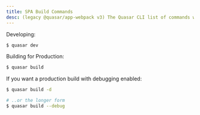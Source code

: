 ```yaml
---
title: SPA Build Commands
desc: (legacy @quasar/app-webpack v3) The Quasar CLI list of commands when developing or building a single page application.
---
```


Developing:

```bash
$ quasar dev
```

Building for Production:

```bash
$ quasar build
```

If you want a production build with debugging enabled:

```bash
$ quasar build -d

# ..or the longer form
$ quasar build --debug
```
